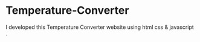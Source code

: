 # Temperature-Converter
I developed this Temperature Converter website using html css &amp; javascript .
